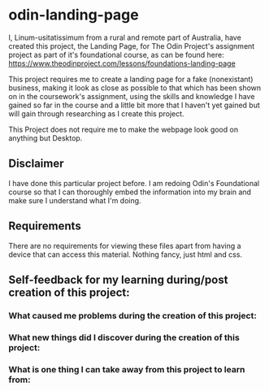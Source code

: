 # odin-landing-page

I, Linum-usitatissimum from a rural and remote part of Australia, have created this project, the Landing Page, for The Odin Project's assignment project as part of it's foundational course, as can be found here: https://www.theodinproject.com/lessons/foundations-landing-page 

This project requires me to create a landing page for a fake (nonexistant) business, making it look as close as possible to that which has been shown on in the coursework's assignment, using the skills and knowledge I have gained so far in the course and a little bit more that I haven't yet gained but will gain through researching as I create this project.

This Project does not require me to make the webpage look good on anything but Desktop.

## Disclaimer

I have done this particular project before. I am redoing Odin's Foundational course so that I can thoroughly embed the information into my brain and make sure I understand what I'm doing. 

## Requirements

There are no requirements for viewing these files apart from having a device that can access this material. Nothing fancy, just html and css.


## Self-feedback for my learning during/post creation of this project:


### What caused me problems during the creation of this project:

### What new things did I discover during the creation of this project:

### What is one thing I can take away from this project to learn from: